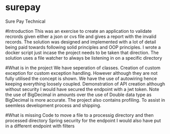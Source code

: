 # surepay
Sure Pay Technical

#Introduction
This was an exercise to create an application to validate recrords given either a json or cvs file and gives a report with the invalid records.
The solution was designed and implemented with a lot of detail being paid towards following solid principles and OOP principles.
I wrote a docker script just incase the project needs to be taken that direction.
The solution uses a file watcher to always be listening in on a specific directory 

#What is in the project
We have seperation of classes. 
Creation of custom exception for custom exception handling. However although they are not fully utilised the concept is shown.
We have the use of autowiring hence keeping everything loosely coupled.
Demonstration of API creation although without security I would have secured the endpoint with a jwt token.
Note the use of BigDecimal in amounts over the use of Double data type as BigDecimal is more accurate.
The project also contains profiling. To assist in seemless development process and shipping.

#What is missing
Code to move a file to a processig directory and then processed directory
Spring security for the endpoint
I would also have put in a different endpoint with filters



